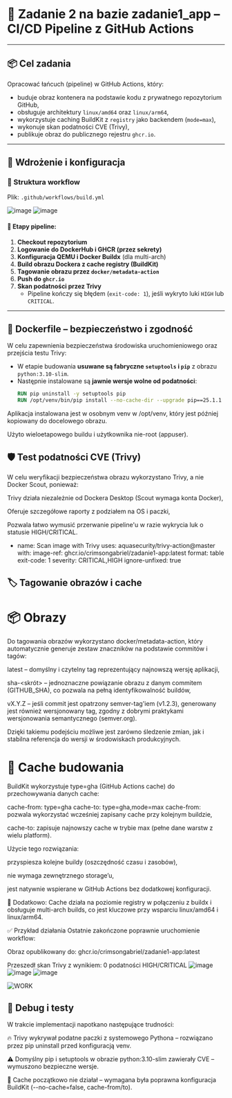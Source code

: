 # 🐳 Zadanie 2 na bazie zadanie1_app – CI/CD Pipeline z GitHub Actions


---

## 📦 Cel zadania

Opracować łańcuch (pipeline) w GitHub Actions, który:
- buduje obraz kontenera na podstawie kodu z prywatnego repozytorium GitHub,
- obsługuje architektury `linux/amd64` oraz `linux/arm64`,
- wykorzystuje caching BuildKit z `registry` jako backendem (`mode=max`),
- wykonuje skan podatności CVE (Trivy),
- publikuje obraz do publicznego rejestru `ghcr.io`.

---

## 🚀 Wdrożenie i konfiguracja

### 📂 Struktura workflow

Plik: `.github/workflows/build.yml`

![image](https://github.com/user-attachments/assets/ed579b32-1055-42d1-86da-610c5935dc07)
![image](https://github.com/user-attachments/assets/da62f0eb-fe42-4479-a3c9-a521e31b9baf)



#### 🔧 Etapy pipeline:

1. **Checkout repozytorium**
2. **Logowanie do DockerHub i GHCR (przez sekrety)**
3. **Konfiguracja QEMU i Docker Buildx** (dla multi-arch)
4. **Build obrazu Dockera z cache registry (BuildKit)**
5. **Tagowanie obrazu przez `docker/metadata-action`**
6. **Push do `ghcr.io`**
7. **Skan podatności przez Trivy**
   - Pipeline kończy się błędem (`exit-code: 1`), jeśli wykryto luki `HIGH` lub `CRITICAL`.

---

## 🐍 Dockerfile – bezpieczeństwo i zgodność

W celu zapewnienia bezpieczeństwa środowiska uruchomieniowego oraz przejścia testu Trivy:

- W etapie budowania **usuwane są fabryczne `setuptools` i `pip`** z obrazu `python:3.10-slim`.
- Następnie instalowane są **jawnie wersje wolne od podatności**:
  ```dockerfile
  RUN pip uninstall -y setuptools pip
  RUN /opt/venv/bin/pip install --no-cache-dir --upgrade pip==25.1.1 setuptools==78.1.1
Aplikacja instalowana jest w osobnym venv w /opt/venv, który jest później kopiowany do docelowego obrazu.

Użyto wieloetapowego buildu i użytkownika nie-root (appuser).

## 🛡️ Test podatności CVE (Trivy)
W celu weryfikacji bezpieczeństwa obrazu wykorzystano Trivy, a nie Docker Scout, ponieważ:

Trivy działa niezależnie od Dockera Desktop (Scout wymaga konta Docker),

Oferuje szczegółowe raporty z podziałem na OS i paczki,

Pozwala łatwo wymusić przerwanie pipeline'u w razie wykrycia luk o statusie HIGH/CRITICAL.
- name: Scan image with Trivy
  uses: aquasecurity/trivy-action@master
  with:
    image-ref: ghcr.io/crimsongabriel/zadanie1-app:latest
    format: table
    exit-code: 1
    severity: CRITICAL,HIGH
    ignore-unfixed: true
## 🏷️ Tagowanie obrazów i cache
# 📦 Obrazy
Do tagowania obrazów wykorzystano docker/metadata-action, który automatycznie generuje zestaw znaczników na podstawie commitów i tagów:

latest – domyślny i czytelny tag reprezentujący najnowszą wersję aplikacji,

sha-<skrót> – jednoznaczne powiązanie obrazu z danym commitem (GITHUB_SHA), co pozwala na pełną identyfikowalność buildów,

vX.Y.Z – jeśli commit jest opatrzony semver-tag'iem (v1.2.3), generowany jest również wersjonowany tag, zgodny z dobrymi praktykami wersjonowania semantycznego (semver.org).

Dzięki takiemu podejściu możliwe jest zarówno śledzenie zmian, jak i stabilna referencja do wersji w środowiskach produkcyjnych.

# 🧱 Cache budowania
BuildKit wykorzystuje type=gha (GitHub Actions cache) do przechowywania danych cache:


cache-from: type=gha
cache-to: type=gha,mode=max
cache-from: pozwala wykorzystać wcześniej zapisany cache przy kolejnym buildzie,

cache-to: zapisuje najnowszy cache w trybie max (pełne dane warstw z wielu platform).

Użycie tego rozwiązania:

przyspiesza kolejne buildy (oszczędność czasu i zasobów),

nie wymaga zewnętrznego storage’u,

jest natywnie wspierane w GitHub Actions bez dodatkowej konfiguracji.

📌 Dodatkowo: Cache działa na poziomie registry w połączeniu z buildx i obsługuje multi-arch builds, co jest kluczowe przy wsparciu linux/amd64 i linux/arm64.

✅ Przykład działania
Ostatnie zakończone poprawnie uruchomienie workflow:

Obraz opublikowany do:
ghcr.io/crimsongabriel/zadanie1-app:latest

Przeszedł skan Trivy z wynikiem: 0 podatności HIGH/CRITICAL
![image](https://github.com/user-attachments/assets/f690880c-16d5-4d95-821a-69bb05c4ca4b)
![image](https://github.com/user-attachments/assets/76ef2ef4-9577-4da9-af28-9c99ecf471d6)
![image](https://github.com/user-attachments/assets/9b56e319-2a02-42cd-9f52-4957a1352839)

![WORK](https://github.com/user-attachments/assets/264737d5-4032-4351-b741-cdfaedce69c2)


## 🧪 Debug i testy
W trakcie implementacji napotkano następujące trudności:

🔥 Trivy wykrywał podatne paczki z systemowego Pythona – rozwiązano przez pip uninstall przed konfiguracją venv.

⚠️ Domyślny pip i setuptools w obrazie python:3.10-slim zawierały CVE – wymuszono bezpieczne wersje.

🐌 Cache początkowo nie działał – wymagana była poprawna konfiguracja BuildKit (--no-cache=false, cache-from/to).

